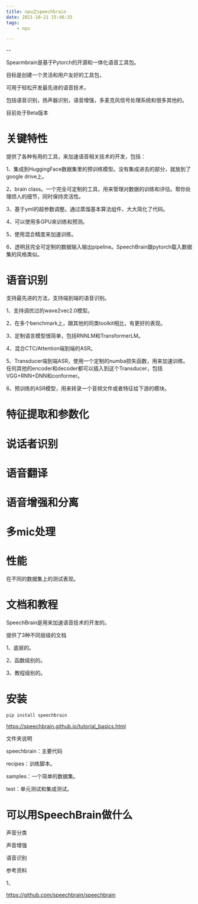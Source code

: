 ```yaml
---
title: npu之speechbrain
date: 2021-10-21 15:46:33
tags:
	- npu

---
```


--

Spearmbrain是基于Pytorch的开源和一体化语音工具包。

目标是创建一个灵活和用户友好的工具包，

可用于轻松开发最先进的语音技术，

包括语音识别，扬声器识别，语音增强，多麦克风信号处理系统和很多其他的。

目前处于Beta版本

# 关键特性

提供了各种有用的工具，来加速语音相关技术的开发，包括：

1、集成到HuggingFace数据集里的预训练模型。没有集成进去的部分，就放到了google drive上。

2、brain class。一个完全可定制的工具，用来管理对数据的训练和评估。帮你处理烦人的细节，同时保持灵活性。

3、基于yml的超参数调整。通过蒸馏基本算法组件，大大简化了代码。

4、可以使用多GPU来训练和预测。

5、使用混合精度来加速训练。

6、透明且完全可定制的数据输入输出pipeline。SpeechBrain跟pytorch载入数据集的风格类似。

# 语音识别

支持最先进的方法，支持端到端的语音识别。

1、支持调优过的wave2vec2.0模型。

2、在多个benchmark上，跟其他的同类toolkit相比，有更好的表现。

3、定制语言模型很简单，包括RNNLM和TransformerLM。

4、混合CTC/Attention端到端的ASR。

5、Transducer端到端ASR，使用一个定制的numba损失函数，用来加速训练。任何其他的encoder和decoder都可以插入到这个Transducer，包括VGG+RNN+DNN和conformer。

6、预训练的ASR模型，用来转录一个音频文件或者特征给下游的模块。

# 特征提取和参数化

# 说话者识别

# 语音翻译

# 语音增强和分离

# 多mic处理

# 性能

在不同的数据集上的测试表现。

# 文档和教程

SpeechBrain是用来加速语音技术的开发的。

提供了3种不同层级的文档

1、底层的。

2、函数级别的。

3、教程级别的。

# 安装

```
pip install speechbrain
```

https://speechbrain.github.io/tutorial_basics.html



文件夹说明

speechbrain：主要代码

recipes：训练脚本。

samples：一个简单的数据集。

test：单元测试和集成测试。

# 可以用SpeechBrain做什么

声音分类

声音增强

语音识别



参考资料

1、

https://github.com/speechbrain/speechbrain